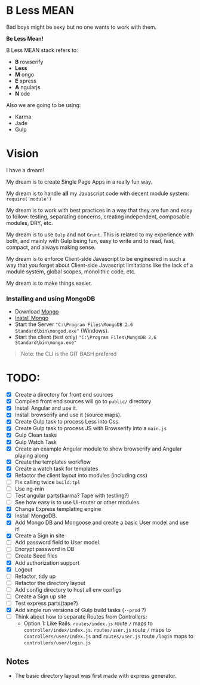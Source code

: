 B Less MEAN
=======

Bad boys might be sexy but no one wants to work with them.


**Be Less Mean!**


B Less MEAN stack refers to:

- **B** rowserify
- **Less**
- **M** ongo
- **E** xpress
- **A** ngularjs
- **N** ode


Also we are going to be using:

- Karma
- Jade
- Gulp


Vision
======

I have a dream!

My dream is to create Single Page Apps in a really fun way.

My dream is to handle **all** my Javascript code with decent module system: `require('module')`

My dream is to work with best practices in a way that they are fun and easy to follow: testing, separating concerns, creating independent, composable modules, DRY, etc.

My dream is to use `Gulp` and not `Grunt`. This is related to my experience with both, and mainly with Gulp being fun, easy to write and to read, fast, compact, and always making sense.


My dream is to enforce Client-side Javascript to be engineered in such a way that you forget about Client-side Javascript limitations like the lack of a module system, global scopes, monolithic code, etc. 

My dream is to make things easier.


### Installing and using MongoDB

- Download [Mongo](http://www.mongodb.org/downloads)
- [Install Mongo](http://docs.mongodb.org/manual/tutorial/install-mongodb-on-windows/)
- Start the Server `"C:\Program Files\MongoDB 2.6 Standard\bin\mongod.exe"` (Windows).
- Start the client (test only) `"C:\Program Files\MongoDB 2.6 Standard\bin\mongo.exe"`

> Note: the CLI is the GIT BASH prefered

TODO:
====

- [x] Create a directory for front end sources
- [x] Compiled front end sources will go to `public/` directory
- [x] Install Angular and use it.
- [x] Install browserify and use it (source maps).
- [x] Create Gulp task to process Less into Css.
- [x] Create Gulp task to process JS with Browserify into a `main.js`
- [x] Gulp Clean tasks
- [x] Gulp Watch Task
- [x] Create an example Angular module to show browserify and Angular playing along
- [x] Create the templates workflow
- [x] Create a watch task for templates
- [x] Refactor the client layout into modules (including css)
- [ ] Fix calling twice `build:tpl`
- [ ] Use ng-min
- [ ] Test angular parts(karma? Tape with testling?)
- [ ] See how easy is to use Ui-router or other modules
- [x] Change Express templating engine
- [x] Install MongoDB.
- [x] Add Mongo DB and Mongoose and create a basic User model and use it!
- [x] Create a Sign in site
- [ ] Add password field to User model.
- [ ] Encrypt password in DB
- [ ] Create Seed files
- [x] Add authorization support
- [x] Logout
- [ ] Refactor, tidy up
- [ ] Refactor the directory layout
- [ ] Add config directory to host all env configs
- [ ] Create a Sign up site
- [ ] Test express parts(tape?)
- [x] Add single run versions of Gulp build tasks (`--prod` ?)
- [ ] Think about how to separate Routes from Controllers:
     - Option 1: Like Rails. `routes/index.js` route `/` maps to `controller/index/index.js`. `routes/user.js` route `/` maps to `controllers/user/index.js` and `routes/user.js` route `/login` maps to `controllers/user/login.js`



## Notes

- The basic directory layout was first made with express generator.

